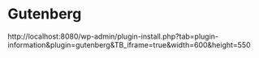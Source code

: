 # Gutenberg
http://localhost:8080/wp-admin/plugin-install.php?tab=plugin-information&plugin=gutenberg&TB_iframe=true&width=600&height=550
